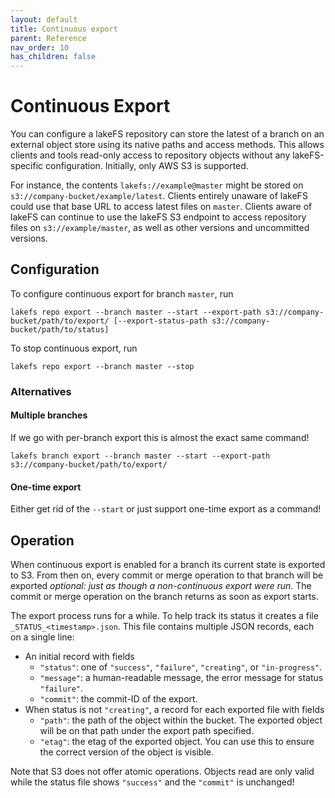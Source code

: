 ```yaml
---
layout: default
title: Continuous export
parent: Reference
nav_order: 10
has_children: false
---
```

# Continuous Export

You can configure a lakeFS repository can store the latest of a branch on an external
object store using its native paths and access methods.  This allows clients and tools
read-only access to repository objects without any lakeFS-specific configuration.
Initially, only AWS S3 is supported.

For instance, the contents `lakefs://example@master` might be stored on
`s3://company-bucket/example/latest`.  Clients entirely unaware of lakeFS could use that
base URL to access latest files on `master`.  Clients aware of lakeFS can continue to use
the lakeFS S3 endpoint to access repository files on `s3://example/master`, as well as
other versions and uncommitted versions.

## Configuration

To configure continuous export for branch `master`, run

```shell
lakefs repo export --branch master --start --export-path s3://company-bucket/path/to/export/ [--export-status-path s3://company-bucket/path/to/status]
```

To stop continuous export, run

```shell
lakefs repo export --branch master --stop
```

### Alternatives

#### Multiple branches

If we go with per-branch export this is almost the exact same command!

```shell
lakefs branch export --branch master --start --export-path s3://company-bucket/path/to/export/
```

#### One-time export

Either get rid of the `--start` or just support one-time export as a command!

## Operation

When continuous export is enabled for a branch its current state is exported to S3.  From
then on, every commit or merge operation to that branch will be exported _*optional:* just
as though a non-continuous export were run_.  The commit or merge operation on the branch
returns as soon as export starts.

The export process runs for a while.  To help track its status it creates a file
`_STATUS_<timestamp>.json`.  This file contains multiple JSON records, each on a single
line:
* An initial record with fields
  - `"status"`: one of `"success"`, `"failure"`, `"creating"`, or `"in-progress"`.
  - `"message"`: a human-readable message, the error message for status `"failure"`.
  - `"commit"`: the commit-ID of the export.
* When status is not `"creating"`, a record for each exported file with fields
  - `"path"`: the path of the object within the bucket.  The exported object will be on
    that path under the export path specified.
  - `"etag"`: the etag of the exported object.  You can use this to ensure the correct
    version of the object is visible.

Note that S3 does not offer atomic operations.  Objects read are only valid while the
status file shows `"success"` and the `"commit"` is unchanged!
